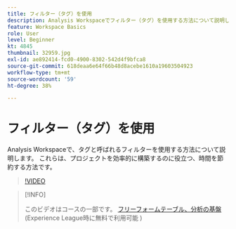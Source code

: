 ```yaml
---
title: フィルター（タグ）を使用
description: Analysis Workspaceでフィルター（タグ）を使用する方法について説明します
feature: Workspace Basics
role: User
level: Beginner
kt: 4845
thumbnail: 32959.jpg
exl-id: ae892414-fcd0-4900-8302-542d4f9bfca8
source-git-commit: 618deaa6e64f66b48d8acebe1610a19603504923
workflow-type: tm+mt
source-wordcount: '59'
ht-degree: 38%

---
```


# フィルター（タグ）を使用

Analysis Workspaceで、タグと呼ばれるフィルターを使用する方法について説明します。 これらは、プロジェクトを効率的に構築するのに役立つ、時間を節約する方法です。

>[!VIDEO](https://video.tv.adobe.com/v/32959/?quality=12&learn=on)

>[!INFO]
>
> このビデオはコースの一部です。 [フリーフォームテーブル、分析の基盤](https://experienceleague.adobe.com/?recommended=Analytics-U-1-2020.3)(Experience League時に無料で利用可能 )
